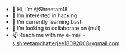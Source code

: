 - 👋 Hi, I’m @Shreetam18
- 👀 I’m interested in hacking
- 🌱 I’m currently learning bash
- 💞️ I’m looking to collaborate on (null)
- 📫 Reach me with my e-mail - s.shreetamchatterjee18092008@gmail.com

<!---
Shreetam18/Shreetam18 is a ✨ special ✨ repository because its `README.md` (this file) appears on your GitHub profile.
You can click the Preview link to take a look at your changes.
--->

